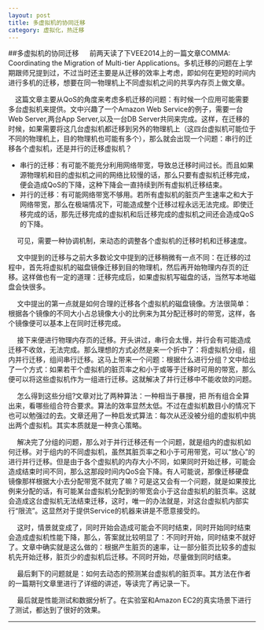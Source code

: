 ```yaml
---
layout: post
title: 多虚拟机的协同迁移
category: 虚拟化，热迁移
---
```


##多虚拟机的协同迁移
&emsp; 前两天读了下VEE2014上的一篇文章COMMA: Coordinating the Migration of Multi-tier Applications。多机迁移的问题在上学期跟师兄提到过，不过当时还主要是从迁移的效率上考虑，即如何在更短的时间内进行多机的迁移，想要在同一物理机上不同虚拟机之间的共享内存页上做文章。

&emsp;这篇文章主要从QoS的角度来考虑多机迁移的问题：有时候一个应用可能需要多台虚拟机来提供。文中兴趣了一个Amazon Web Service的例子，需要一台Web Server,两台App Server,以及一台DB Server共同来完成。这样，在迁移的时候，如果需要将这几台虚拟机都迁移到另外的物理机上（这四台虚拟机可能位于不同的物理机上，目的物理机也可能有多个），那么就会出现一个问题：串行的迁移各个虚拟机，还是并行的迁移虚拟机？


- 串行的迁移：有可能不能充分利用网络带宽，导致总迁移时间过长。而且如果源物理机和目的虚拟机之间的网络比较慢的话，那么只要有虚拟机迁移完成，便会造成QoS的下降，这种下降会一直持续到所有虚拟机迁移结束。
- 并行的迁移：有可能网络带宽不够用。若所有虚拟机的脏页产生速率之和大于网络带宽，那么在极端情况下，可能造成整个迁移过程永远无法完成。即使迁移完成的话，那先迁移完成的虚拟机和后迁移完成的虚拟机之间还会造成QoS的下降。

&emsp; 可见，需要一种协调机制，来动态的调整各个虚拟机的迁移时机和迁移速度。

&emsp; 文中提到的迁移与之前大多数论文中提到的迁移稍微有一点不同：在迁移的过程中，首先将虚拟机的磁盘镜像迁移到目的物理机，然后再开始物理内存页的迁移。这样做也有一定的道理：迁移完成后，如果虚拟机写磁盘的话，当然写本地磁盘会快很多。

&emsp; 文中提出的第一点就是如何合理的迁移各个虚拟机的磁盘镜像。方法很简单：根据各个镜像的不同大小占总镜像大小的比例来为其分配迁移时的带宽，这样，各个镜像便可以基本上在同时迁移完成。

&emsp; 接下来便进行物理内存页的迁移。开头讲过，串行会太慢，并行会有可能造成迁移不收敛，无法完成。那么理想的方式必然是来一个折中了：将虚拟机分组，组内并行迁移，组间串行迁移。这马上带来一个问题：根据什么进行分组？文中给出了一个方式：如果若干个虚拟机的脏页率之和小于或等于迁移时可用的带宽，那么便可以将这些虚拟机作为一组进行迁移。这就解决了并行迁移中不能收敛的问题。

&emsp; 怎么得到这些分组?文章对比了两种算法：一种相当于暴搜，把 所有组合全算出来，看哪些组合符合要求。算法的效率显然太低。不过在虚拟机数目小的情况下也可以勉强过的去。文章还用了一种启发式算法：每次从还没被分组的虚拟机中挑出两个虚拟机。其实本质就是一种贪心策略。

&emsp; 解决完了分组的问题，那么对于并行迁移还有一个问题，就是组内的虚拟机如何迁移。对于组内的不同虚拟机，虽然其脏页率之和小于可用带宽，可以“放心”的进行并行迁移。但是由于各个虚拟机的内存大小不同，如果同时开始迁移，可能会造成结束时间不同，那么这那段时间内QoS会下降。有人可能说，那像迁移硬盘镜像那样根据大小去分配带宽不就完了嘛？可是这又会有一个问题，就是如果按比例来分配的话，有可能某台虚拟机分配到的带宽会小于这台虚拟机的脏页率。这就会造成这台虚拟机无法结束迁移，这时，唯一的办法就是，对这台虚拟机内部实行“限流”。这显然对于提供Service的机器来讲是不愿意接受的。

&emsp; 这时，情景就变成了，同时开始会造成可能会不同时结束，同时开始同时结束会造成虚拟机性能下降，那么，答案就比较明显了：不同时开始，同时结束不就好了。文章中确实就是这么做的：根据产生脏页的速率，让一部分脏页比较多的虚拟机先开始迁移，脏页少的虚拟机后迁移。不同时开始，尽量做到同时结束。

&emsp; 最后剩下的问题就是：如何去动态的预测某台虚拟机的脏页率。其方法在作者的一篇期刊文章里进行了详细的讲述，等读完了再记录一下。

&emsp; 最后就是性能测试和数据分析了。在实验室和Amazon EC2的真实场景下进行了测试，都达到了很好的效果。

---








